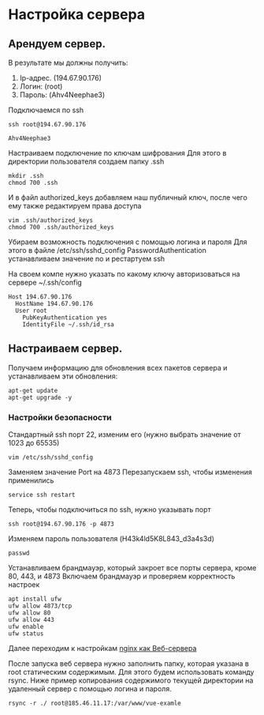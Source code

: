 # Настройка сервера

## Арендуем сервер.

В результате мы должны получить:
1. Ip-адрес. (194.67.90.176)
2. Логин: (root)
3. Пароль: (Ahv4Neephae3)

Подключаемся по ssh

```shell
ssh root@194.67.90.176
```
```shell
Ahv4Neephae3
```

Настраиваем подключение по ключам шифрования
Для этого в директории пользователя создаем папку .ssh

```shell
mkdir .ssh
chmod 700 .ssh
```
И в файл authorized_keys добавляем наш публичный ключ, после чего ему также редактируем права доступа

```shell
vim .ssh/authorized_keys
chmod 700 .ssh/authorized_keys
```

Убираем возможность подключения с помощью логина и пароля
Для этого в файле /etc/ssh/sshd_config PasswordAuthentication устанавливаем значение no и рестартуем ssh

На своем компе нужно указать по какому ключу авторизоваться на сервере ~/.ssh/config

```shell
Host 194.67.90.176
  HostName 194.67.90.176
  User root
	PubKeyAuthentication yes
	IdentityFile ~/.ssh/id_rsa
```

## Настраиваем сервер.

Получаем информацию для обновления всех пакетов сервера и устанавливаем эти обновления:

```shell
apt-get update
apt-get upgrade -y
```

### Настройки безопасности
Стандартный ssh порт 22, изменим его (нужно выбрать значение от 1023 до 65535)

```shell
vim /etc/ssh/sshd_config
```

Заменяем значение Port на 4873
Перезапускаем ssh, чтобы изменения применились

```shell
service ssh restart
```

Теперь, чтобы подключиться по ssh, нужно указывать порт

```shell
ssh root@194.67.90.176 -p 4873
```

Изменяем пароль пользователя (H43k4ld5K8L843_d3a4s3d)

```shell
passwd
```

Устанавливаем брандмауэр, который закроет все порты сервера, кроме 80, 443, и 4873
Включаем брандмауэр и проверяем корректность настроек

```shell
apt install ufw
ufw allow 4873/tcp
ufw allow 80
ufw allow 443
ufw enable
ufw status
```

Далее переходим к настройкам [nginx как Веб-сервера](/ci-cd/nginx)

После запуска веб сервера нужно заполнить папку, которая указана в root статическим содержимым. Для этого будем использовать команду rsync. Ниже пример копирования содержимого текущей директории на удаленный сервер с помощью логина и пароля.

```shell
rsync -r ./ root@185.46.11.17:/var/www/vue-examle
```
